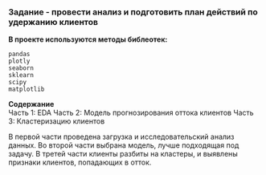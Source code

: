 ### Задание - провести анализ и подготовить план действий по удержанию клиентов

**В проекте используются методы библеотек:**  
```
pandas
plotly
seaborn
sklearn
scipy
matplotlib
```
**Содержание**  
Часть 1: EDA
Часть 2: Модель прогнозирования оттока клиентов
Часть 3: Кластеризацию клиентов

В первой части проведена загрузка и исследовательский анализ данных. 
Во второй части выбрана модель, лучше подходящая под задачу.
В третей части клиенты разбиты на кластеры, и выявлены признаки клиентов, попадающих в отток.
